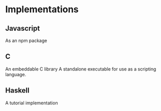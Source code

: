 # Implementations


## Javascript

As an npm package


## C

An embeddable C library
A standalone executable for use as a scripting language.


## Haskell

A tutorial implementation
